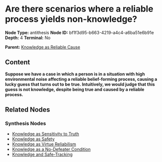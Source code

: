 # Are there scenarios where a reliable process yields non-knowledge?

**Node Type:** antithesis
**Node ID:** bf1f3d95-b663-4219-a4c4-a6ba51e6b91e
**Depth:** 4
**Terminal:** No

**Parent:** [Knowledge as Reliable Cause](knowledge-as-reliable-cause-synthesis-0bd02f21-7c76-4ec5-a53c-9ebba54cc773.md)

## Content

**Suppose we have a case in which a person is in a situation with high environmental noise affecting a reliable belief-forming process, causing a lucky guess that turns out to be true. Intuitively, we would judge that this guess is not knowledge, despite being true and caused by a reliable process.**

## Related Nodes

### Synthesis Nodes

- [Knowledge as Sensitivity to Truth](knowledge-as-sensitivity-to-truth-synthesis-a19e68d5-775a-4233-9d17-ef6ed007163b.md)
- [Knowledge as Safety](knowledge-as-safety-synthesis-8aa2464c-8036-459c-90dc-a96943ece1dd.md)
- [Knowledge as Virtue Reliabilism](knowledge-as-virtue-reliabilism-synthesis-7b528245-3c2f-44ac-a019-957b852f0b1e.md)
- [Knowledge as a No-Defeater Condition](knowledge-as-a-no-defeater-condition-synthesis-3e71e763-80a2-4dc0-9610-d1b11e1076df.md)
- [Knowledge and Safe-Tracking](knowledge-and-safe-tracking-synthesis-ee4358e0-8aa0-4c2a-a3ec-a7b91b0fccb9.md)
